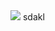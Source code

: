<!--                            _ooOoo_  
                           o8888888o  
                           88" . "88  
                           (| -_- |)  
                            O\ = /O  
                        ____/`---'\____  
                      .   ' \\| | `.  
                       / \\||| : ||| \  
                     / _||||| -:- |||||- \  
                       | | \\\ - / | |  
                     | \_| ''\---/'' | |  
                      \ .-\__ `-` ___/-. /  
                   ___`. .' /--.--\ `. . __  
                ."" '< `.___\_<|>_/___.' >'"".  
               | | : `- \`.;`\ _ /`;.`/ - ` : | |  
                 \ \ `-. \_ __\ /__ _/ .-` / /  
         ======`-.____`-.___\_____/___.-`____.-'======  
                            `=---='  
  
         .............................................  
                  佛祖保佑             永无BUG 
          佛曰:  
                  写字楼里写字间，写字间里程序员；  
                  程序人员写程序，又拿程序换酒钱。  
                  酒醒只在网上坐，酒醉还来网下眠；  
                  酒醉酒醒日复日，网上网下年复年。  
                  但愿老死电脑间，不愿鞠躬老板前；  
                  奔驰宝马贵者趣，公交自行程序员。  
                  别人笑我忒疯癫，我笑自己命太贱；  
                  不见满街漂亮妹，哪个归得程序员？
-->
<img src="https://wx4.sinaimg.cn/mw690/6a22f637ly1g8hnopkesfj20v61ji7h0.jpg">
sdakl
